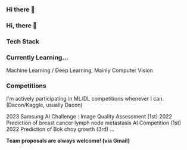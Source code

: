 ### Hi there 👋
### Hi, there 👋



### Tech Stack 

### Currently Learning...
Machine Learning / Deep Learning, Mainly Computer Vision

### Competitions
I'm actively participating in ML/DL competitions whenever I can. (Dacon/Kaggle, usually Dacon)

2023 Samsung AI Challenge : Image Quality Assessment (1st)
2022 Prediction of breast cancer lymph node metastasis AI Competition (1st)
2022 Prediction of Bok choy growth (3rd)
... 

**Team proposals are always welcome! (via Gmail)**








<!--
**kjae0/kjae0** is a ✨ _special_ ✨ repository because its `README.md` (this file) appears on your GitHub profile.

Here are some ideas to get you started:

- 🔭 I’m currently working on ...
- 🌱 I’m currently learning ...
- 👯 I’m looking to collaborate on ...
- 🤔 I’m looking for help with ...
- 💬 Ask me about ...
- 📫 How to reach me: ...
- 😄 Pronouns: ...
- ⚡ Fun fact: ...
-->
